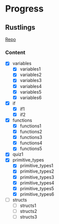 # Progress

## Rustlings
[Repo](https://github.com/huhn511/rustlings)

### Content
- [x] variables
    - [x] variables1
    - [x] variables2
    - [x] variables3
    - [x] variables4
    - [x] variables5
    - [x] variables6
- [x] if 
    - [x] if1
    - [x] if2
- [x] functions
    - [x] functions1
    - [x] functions2
    - [x] functions3
    - [x] functions4
    - [x] functions5
- [x] quiz1
- [x] primitive_types
    - [x] primitive_types1
    - [x] primitive_types2
    - [x] primitive_types3
    - [x] primitive_types4
    - [x] primitive_types5
    - [x] primitive_types6
- [ ] structs
    - [ ] structs1
    - [ ] structs2
    - [ ] structs3